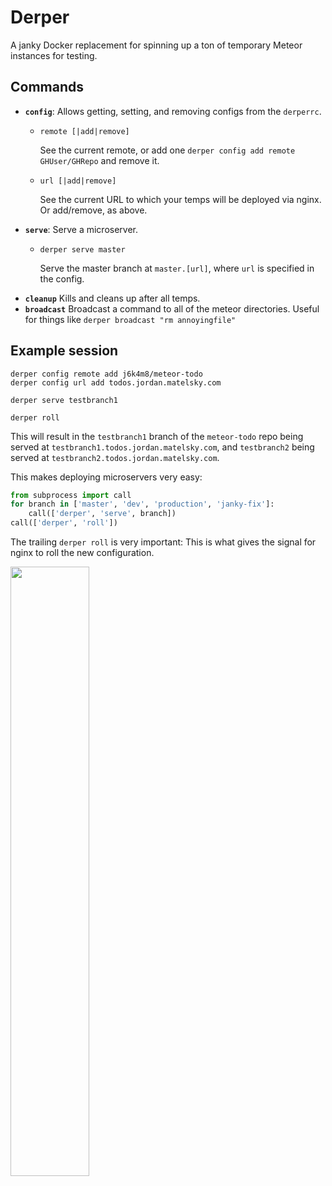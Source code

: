 # Derper
A janky Docker replacement for spinning up a ton of temporary Meteor instances for testing.

## Commands

- **`config`**: Allows getting, setting, and removing configs from the `derperrc`.
  - `remote [|add|remove]`
    
    See the current remote, or add one `derper config add remote GHUser/GHRepo` and remove it.
  - `url [|add|remove]`
    
    See the current URL to which your temps will be deployed via nginx. Or add/remove, as above.
- **`serve`**: Serve a microserver.
  - `derper serve master`
    
    Serve the master branch at `master.[url]`, where `url` is specified in the config.
- **`cleanup`** Kills and cleans up after all temps.
- **`broadcast`** Broadcast a command to all of the meteor directories. Useful for things like `derper broadcast "rm annoyingfile"`


## Example session

```
derper config remote add j6k4m8/meteor-todo
derper config url add todos.jordan.matelsky.com

derper serve testbranch1

derper roll
```

This will result in the `testbranch1` branch of the `meteor-todo` repo being served at `testbranch1.todos.jordan.matelsky.com`, and `testbranch2` being served at `testbranch2.todos.jordan.matelsky.com`.

This makes deploying microservers very easy:

```python
from subprocess import call
for branch in ['master', 'dev', 'production', 'janky-fix']:
    call(['derper', 'serve', branch])
call(['derper', 'roll'])
```

The trailing `derper roll` is very important: This is what gives the signal for nginx to roll the new configuration.


<img src="https://cloud.githubusercontent.com/assets/693511/12869381/c9085f7a-cceb-11e5-9058-3863764413dd.png" width="50%">

